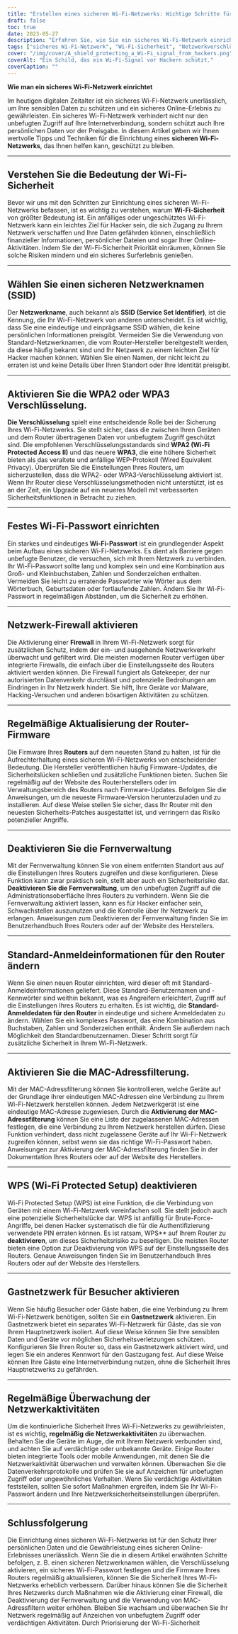 ```yaml
---
title: "Erstellen eines sicheren Wi-Fi-Netzwerks: Wichtige Schritte für einen starken Online-Schutz"
draft: false
toc: true
date: 2023-05-27
description: "Erfahren Sie, wie Sie ein sicheres Wi-Fi-Netzwerk einrichten, um Ihre Daten zu schützen und ein sicheres Online-Erlebnis zu gewährleisten."
tags: ["sicheres Wi-Fi-Netzwerk", "Wi-Fi-Sicherheit", "Netzwerkverschlüsselung", "Wi-Fi-Passwort", "Router-Firmware-Updates", "Firewall-Schutz", "remote management disable", "Standard-Router-Anmeldung", "MAC-Adressfilterung", "disable WPS", "Gastnetzwerk", "Netzwerkaktivitäten überwachen", "Online-Sicherheit", "datenschutz", "Datenschutz im Netz", "Cybersicherheit", "drahtloses Netzwerk", "Internetsicherheit", "Netzsicherheitsmaßnahmen", "Netzwerkverwundbarkeit"]
cover: "/img/cover/A_shield_protecting_a_Wi-Fi_signal_from_hackers.png"
coverAlt: "Ein Schild, das ein Wi-Fi-Signal vor Hackern schützt."
coverCaption: ""
---
```


**Wie man ein sicheres Wi-Fi-Netzwerk einrichtet**

Im heutigen digitalen Zeitalter ist ein sicheres Wi-Fi-Netzwerk unerlässlich, um Ihre sensiblen Daten zu schützen und ein sicheres Online-Erlebnis zu gewährleisten. Ein sicheres Wi-Fi-Netzwerk verhindert nicht nur den unbefugten Zugriff auf Ihre Internetverbindung, sondern schützt auch Ihre persönlichen Daten vor der Preisgabe. In diesem Artikel geben wir Ihnen wertvolle Tipps und Techniken für die Einrichtung eines **sicheren Wi-Fi-Netzwerks**, das Ihnen helfen kann, geschützt zu bleiben.

______

## Verstehen Sie die Bedeutung der Wi-Fi-Sicherheit

Bevor wir uns mit den Schritten zur Einrichtung eines sicheren Wi-Fi-Netzwerks befassen, ist es wichtig zu verstehen, warum **Wi-Fi-Sicherheit** von größter Bedeutung ist. Ein anfälliges oder ungeschütztes Wi-Fi-Netzwerk kann ein leichtes Ziel für Hacker sein, die sich Zugang zu Ihrem Netzwerk verschaffen und Ihre Daten gefährden können, einschließlich finanzieller Informationen, persönlicher Dateien und sogar Ihrer Online-Aktivitäten. Indem Sie der Wi-Fi-Sicherheit Priorität einräumen, können Sie solche Risiken mindern und ein sicheres Surferlebnis genießen.

______

## Wählen Sie einen sicheren Netzwerknamen (SSID)

Der **Netzwerkname**, auch bekannt als **SSID (Service Set Identifier)**, ist die Kennung, die Ihr Wi-Fi-Netzwerk von anderen unterscheidet. Es ist wichtig, dass Sie eine eindeutige und einprägsame SSID wählen, die keine persönlichen Informationen preisgibt. Vermeiden Sie die Verwendung von Standard-Netzwerknamen, die vom Router-Hersteller bereitgestellt werden, da diese häufig bekannt sind und Ihr Netzwerk zu einem leichten Ziel für Hacker machen können. Wählen Sie einen Namen, der nicht leicht zu erraten ist und keine Details über Ihren Standort oder Ihre Identität preisgibt.

______

## Aktivieren Sie die WPA2 oder WPA3 Verschlüsselung.

**Die Verschlüsselung** spielt eine entscheidende Rolle bei der Sicherung Ihres Wi-Fi-Netzwerks. Sie stellt sicher, dass die zwischen Ihren Geräten und dem Router übertragenen Daten vor unbefugtem Zugriff geschützt sind. Die empfohlenen Verschlüsselungsstandards sind **WPA2 (Wi-Fi Protected Access II)** und das neuere **WPA3**, die eine höhere Sicherheit bieten als das veraltete und anfällige WEP-Protokoll (Wired Equivalent Privacy). Überprüfen Sie die Einstellungen Ihres Routers, um sicherzustellen, dass die WPA2- oder WPA3-Verschlüsselung aktiviert ist. Wenn Ihr Router diese Verschlüsselungsmethoden nicht unterstützt, ist es an der Zeit, ein Upgrade auf ein neueres Modell mit verbesserten Sicherheitsfunktionen in Betracht zu ziehen.

______

## Festes Wi-Fi-Passwort einrichten

Ein starkes und eindeutiges **Wi-Fi-Passwort** ist ein grundlegender Aspekt beim Aufbau eines sicheren Wi-Fi-Netzwerks. Es dient als Barriere gegen unbefugte Benutzer, die versuchen, sich mit Ihrem Netzwerk zu verbinden. Ihr Wi-Fi-Passwort sollte lang und komplex sein und eine Kombination aus Groß- und Kleinbuchstaben, Zahlen und Sonderzeichen enthalten. Vermeiden Sie leicht zu erratende Passwörter wie Wörter aus dem Wörterbuch, Geburtsdaten oder fortlaufende Zahlen. Ändern Sie Ihr Wi-Fi-Passwort in regelmäßigen Abständen, um die Sicherheit zu erhöhen.

______

## Netzwerk-Firewall aktivieren

Die Aktivierung einer **Firewall** in Ihrem Wi-Fi-Netzwerk sorgt für zusätzlichen Schutz, indem der ein- und ausgehende Netzwerkverkehr überwacht und gefiltert wird. Die meisten modernen Router verfügen über integrierte Firewalls, die einfach über die Einstellungsseite des Routers aktiviert werden können. Die Firewall fungiert als Gatekeeper, der nur autorisierten Datenverkehr durchlässt und potenzielle Bedrohungen am Eindringen in Ihr Netzwerk hindert. Sie hilft, Ihre Geräte vor Malware, Hacking-Versuchen und anderen bösartigen Aktivitäten zu schützen.

______

## Regelmäßige Aktualisierung der Router-Firmware

Die Firmware Ihres **Routers** auf dem neuesten Stand zu halten, ist für die Aufrechterhaltung eines sicheren Wi-Fi-Netzwerks von entscheidender Bedeutung. Die Hersteller veröffentlichen häufig Firmware-Updates, die Sicherheitslücken schließen und zusätzliche Funktionen bieten. Suchen Sie regelmäßig auf der Website des Routerherstellers oder im Verwaltungsbereich des Routers nach Firmware-Updates. Befolgen Sie die Anweisungen, um die neueste Firmware-Version herunterzuladen und zu installieren. Auf diese Weise stellen Sie sicher, dass Ihr Router mit den neuesten Sicherheits-Patches ausgestattet ist, und verringern das Risiko potenzieller Angriffe.

______

## Deaktivieren Sie die Fernverwaltung

Mit der Fernverwaltung können Sie von einem entfernten Standort aus auf die Einstellungen Ihres Routers zugreifen und diese konfigurieren. Diese Funktion kann zwar praktisch sein, stellt aber auch ein Sicherheitsrisiko dar. **Deaktivieren Sie die Fernverwaltung**, um den unbefugten Zugriff auf die Administrationsoberfläche Ihres Routers zu verhindern. Wenn Sie die Fernverwaltung aktiviert lassen, kann es für Hacker einfacher sein, Schwachstellen auszunutzen und die Kontrolle über Ihr Netzwerk zu erlangen. Anweisungen zum Deaktivieren der Fernverwaltung finden Sie im Benutzerhandbuch Ihres Routers oder auf der Website des Herstellers.

______

## Standard-Anmeldeinformationen für den Router ändern

Wenn Sie einen neuen Router einrichten, wird dieser oft mit Standard-Anmeldeinformationen geliefert. Diese Standard-Benutzernamen und -Kennwörter sind weithin bekannt, was es Angreifern erleichtert, Zugriff auf die Einstellungen Ihres Routers zu erhalten. Es ist wichtig, die **Standard-Anmeldedaten für den Router** in eindeutige und sichere Anmeldedaten zu ändern. Wählen Sie ein komplexes Passwort, das eine Kombination aus Buchstaben, Zahlen und Sonderzeichen enthält. Ändern Sie außerdem nach Möglichkeit den Standardbenutzernamen. Dieser Schritt sorgt für zusätzliche Sicherheit in Ihrem Wi-Fi-Netzwerk.

______

## Aktivieren Sie die MAC-Adressfilterung.

Mit der MAC-Adressfilterung können Sie kontrollieren, welche Geräte auf der Grundlage ihrer eindeutigen MAC-Adressen eine Verbindung zu Ihrem Wi-Fi-Netzwerk herstellen können. Jedem Netzwerkgerät ist eine eindeutige MAC-Adresse zugewiesen. Durch die **Aktivierung der MAC-Adressfilterung** können Sie eine Liste der zugelassenen MAC-Adressen festlegen, die eine Verbindung zu Ihrem Netzwerk herstellen dürfen. Diese Funktion verhindert, dass nicht zugelassene Geräte auf Ihr Wi-Fi-Netzwerk zugreifen können, selbst wenn sie das richtige Wi-Fi-Passwort haben. Anweisungen zur Aktivierung der MAC-Adressfilterung finden Sie in der Dokumentation Ihres Routers oder auf der Website des Herstellers.

______

## WPS (Wi-Fi Protected Setup) deaktivieren

Wi-Fi Protected Setup (WPS) ist eine Funktion, die die Verbindung von Geräten mit einem Wi-Fi-Netzwerk vereinfachen soll. Sie stellt jedoch auch eine potenzielle Sicherheitslücke dar. WPS ist anfällig für Brute-Force-Angriffe, bei denen Hacker systematisch die für die Authentifizierung verwendete PIN erraten können. Es ist ratsam, WPS** auf Ihrem Router zu **deaktivieren**, um dieses Sicherheitsrisiko zu beseitigen. Die meisten Router bieten eine Option zur Deaktivierung von WPS auf der Einstellungsseite des Routers. Genaue Anweisungen finden Sie im Benutzerhandbuch Ihres Routers oder auf der Website des Herstellers.

______

## Gastnetzwerk für Besucher aktivieren

Wenn Sie häufig Besucher oder Gäste haben, die eine Verbindung zu Ihrem Wi-Fi-Netzwerk benötigen, sollten Sie ein **Gastnetzwerk** aktivieren. Ein Gastnetzwerk bietet ein separates Wi-Fi-Netzwerk für Gäste, das sie von Ihrem Hauptnetzwerk isoliert. Auf diese Weise können Sie Ihre sensiblen Daten und Geräte vor möglichen Sicherheitsverletzungen schützen. Konfigurieren Sie Ihren Router so, dass ein Gastnetzwerk aktiviert wird, und legen Sie ein anderes Kennwort für den Gastzugang fest. Auf diese Weise können Ihre Gäste eine Internetverbindung nutzen, ohne die Sicherheit Ihres Hauptnetzwerks zu gefährden.

______

## Regelmäßige Überwachung der Netzwerkaktivitäten

Um die kontinuierliche Sicherheit Ihres Wi-Fi-Netzwerks zu gewährleisten, ist es wichtig, **regelmäßig die Netzwerkaktivitäten** zu überwachen. Behalten Sie die Geräte im Auge, die mit Ihrem Netzwerk verbunden sind, und achten Sie auf verdächtige oder unbekannte Geräte. Einige Router bieten integrierte Tools oder mobile Anwendungen, mit denen Sie die Netzwerkaktivität überwachen und verwalten können. Überwachen Sie die Datenverkehrsprotokolle und prüfen Sie sie auf Anzeichen für unbefugten Zugriff oder ungewöhnliches Verhalten. Wenn Sie verdächtige Aktivitäten feststellen, sollten Sie sofort Maßnahmen ergreifen, indem Sie Ihr Wi-Fi-Passwort ändern und Ihre Netzwerksicherheitseinstellungen überprüfen.

______

## Schlussfolgerung

Die Einrichtung eines sicheren Wi-Fi-Netzwerks ist für den Schutz Ihrer persönlichen Daten und die Gewährleistung eines sicheren Online-Erlebnisses unerlässlich. Wenn Sie die in diesem Artikel erwähnten Schritte befolgen, z. B. einen sicheren Netzwerknamen wählen, die Verschlüsselung aktivieren, ein sicheres Wi-Fi-Passwort festlegen und die Firmware Ihres Routers regelmäßig aktualisieren, können Sie die Sicherheit Ihres Wi-Fi-Netzwerks erheblich verbessern. Darüber hinaus können Sie die Sicherheit Ihres Netzwerks durch Maßnahmen wie die Aktivierung einer Firewall, die Deaktivierung der Fernverwaltung und die Verwendung von MAC-Adressfiltern weiter erhöhen. Bleiben Sie wachsam und überwachen Sie Ihr Netzwerk regelmäßig auf Anzeichen von unbefugtem Zugriff oder verdächtigen Aktivitäten. Durch Priorisierung der Wi-Fi-Sicherheit

